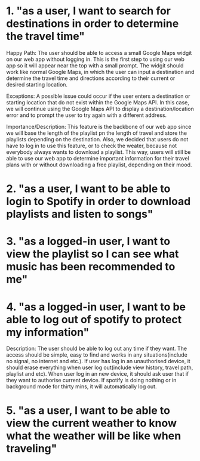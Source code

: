 # 1. "as a user, I want to search for destinations in order to determine the travel time"

Happy Path: The user should be able to access a small Google Maps widgit on our web app without logging in. This is the first step to using our web app so it will appear near the top with a small prompt. The widgit should work like normal Google Maps, in which the user can input a destination and determine the travel time and directions according to their current or desired starting location. 


Exceptions: A possible issue could occur if the user enters a destination or starting location that do not exist within the Google Maps API. In this case, we will continue using the Google Maps API to display a destination/location error and to prompt the user to try again with a different address. 

Importance/Description: This feature is the backbone of our web app since we will base the length of the playlist pn the length of travel and store the playlists depending on the destination. Also, we decided that users do not have to log in to use this feature, or to check the weater, because not everybody always wants to download a playlist. This way, users will still be able to use our web app to determine important information for their travel plans with or without downloading a free playlist, depending on their mood. 

# 2. "as a user, I want to be able to login to Spotify in order to download playlists and listen to songs"

# 3. "as a logged-in user, I want to view the playlist so I can see what music has been recommended to me"

# 4. "as a logged-in user, I want to be able to log out of spotify to protect my information"

Description: The user should be able to log out any time if they want. The access should be simple, easy to find and works in any situations(include no signal, no internet and etc.). If user has log in an unauthorised device, it should erase everything when user log out(include view history, travel path, playlist and etc). When 
user log in an new device, it should ask user that if they want to authorise current device. If spotify is doing nothing or in background mode for thirty mins, it will automatically log out. 

# 5. "as a user, I want to be able to view the current weather to know what the weather will be like when traveling"
